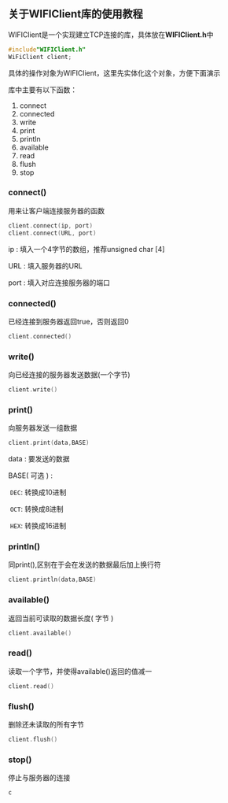 ## 关于WIFIClient库的使用教程

WIFIClient是一个实现建立TCP连接的库，具体放在**WIFIClient.h**中

~~~C
#include"WIFIClient.h"
WiFiClient client;
~~~

具体的操作对象为WIFIClient，这里先实体化这个对象，方便下面演示

库中主要有以下函数：

1. connect
2. connected
3. write
4. print
5. println
6. available
7. read
8. flush
9. stop

### connect()

用来让客户端连接服务器的函数

~~~c
client.connect(ip, port)
client.connect(URL, port)
~~~

ip : 填入一个4字节的数组，推荐unsigned char [4]

URL : 填入服务器的URL

port : 填入对应连接服务器的端口

### connected()

已经连接到服务器返回true，否则返回0

~~~C
client.connected()
~~~

### write()

向已经连接的服务器发送数据(一个字节)

~~~C
client.write()
~~~

### print()

向服务器发送一组数据

~~~C
client.print(data,BASE)
~~~

data : 要发送的数据

BASE( 可选 ) : 

​			`DEC`: 转换成10进制

​			`OCT`: 转换成8进制

​			`HEX`: 转换成16进制

### println()

同print(),区别在于会在发送的数据最后加上换行符

~~~C
client.println(data,BASE)
~~~

### available()

返回当前可读取的数据长度( 字节 )

~~~C
client.available()
~~~

### read()

读取一个字节，并使得available()返回的值减一

~~~C
client.read()
~~~

### flush()

删除还未读取的所有字节

~~~C
client.flush()
~~~

### stop()

停止与服务器的连接

~~~C
c
~~~


